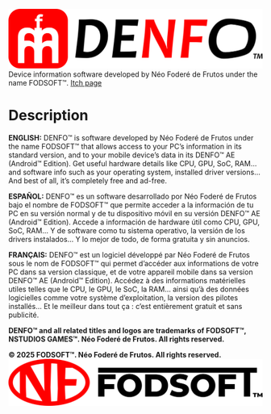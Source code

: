![](logo_denfo.png)
Device information software developed by Néo Foderé de Frutos under the name FODSOFT™.
[Itch page](https://fodsoft.itch.io/denfo)
# Description
**ENGLISH:**
DENFO™ is software developed by Néo Foderé de Frutos under the name FODSOFT™ that allows access to your PC’s information in its standard version, and to your mobile device’s data in its DENFO™ AE (Android™ Edition).
Get useful hardware details like CPU, GPU, SoC, RAM… and software info such as your operating system, installed driver versions… And best of all, it’s completely free and ad-free.

**ESPAÑOL:**
DENFO™ es un software desarrollado por Néo Foderé de Frutos bajo el nombre de FODSOFT™ que permite acceder a la información de tu PC en su versión normal y de tu dispositivo móvil en su versión DENFO™ AE (Android™ Edition).
Accede a información de hardware útil como CPU, GPU, SoC, RAM... Y de software como tu sistema operativo, la versión de los drivers instalados... Y lo mejor de todo, de forma gratuita y sin anuncios.

**FRANÇAIS:**
DENFO™ est un logiciel développé par Néo Foderé de Frutos sous le nom de FODSOFT™ qui permet d’accéder aux informations de votre PC dans sa version classique, et de votre appareil mobile dans sa version DENFO™ AE (Android™ Edition).
Accédez à des informations matérielles utiles telles que le CPU, le GPU, le SoC, la RAM… ainsi qu’à des données logicielles comme votre système d’exploitation, la version des pilotes installés… Et le meilleur dans tout ça : c’est entièrement gratuit et sans publicité.

**DENFO™ and all related titles and logos are trademarks of FODSOFT™, NSTUDIOS GAMES™. Néo Foderé de Frutos. All rights reserved.**

**© 2025 FODSOFT™. Néo Foderé de Frutos. All rights reserved.**
![](logo_fodsoft.png)

